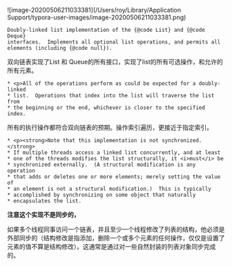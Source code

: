 ![image-20200506211033381](/Users/roy/Library/Application Support/typora-user-images/image-20200506211033381.png)

```
Doubly-linked list implementation of the {@code List} and {@code Deque}
interfaces.  Implements all optional list operations, and permits all
elements (including {@code null}).
```

双向链表实现了List 和 Queue的所有接口，实现了list的所有可选操作，和允许的所有元素。

```
* <p>All of the operations perform as could be expected for a doubly-linked
* list.  Operations that index into the list will traverse the list from
* the beginning or the end, whichever is closer to the specified index.
```

所有的执行操作都符合双向链表的预期。操作索引遍历，更接近于指定索引。

```
* <p><strong>Note that this implementation is not synchronized.</strong>
* If multiple threads access a linked list concurrently, and at least
* one of the threads modifies the list structurally, it <i>must</i> be
* synchronized externally.  (A structural modification is any operation
* that adds or deletes one or more elements; merely setting the value of
* an element is not a structural modification.)  This is typically
* accomplished by synchronizing on some object that naturally
* encapsulates the list.
```

**注意这个实现不是同步的，**

如果多个线程同事访问一个链表，并且至少一个线程修改了列表的结构，他必须是外部同步的（结构修改是指添加，删除一个或多个元素的任何操作，仅仅是设置了元素的值不算是结构修改）。这通常是通过对一些自然封装的列表对象同步完成的。